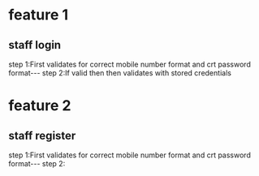 # feature 1
## staff login
step 1:First validates for correct mobile number format and crt password format---
step 2:If valid then then validates with stored credentials
# feature 2
## staff register
step 1:First validates for correct mobile number format and crt password format---
step 2:

